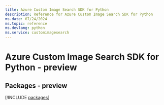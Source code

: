 ```yaml
---
title: Azure Custom Image Search SDK for Python
description: Reference for Azure Custom Image Search SDK for Python
ms.date: 07/24/2024
ms.topic: reference
ms.devlang: python
ms.service: customimagesearch
---
```

# Azure Custom Image Search SDK for Python - preview
## Packages - preview
[!INCLUDE [packages](custom-image-search-index.md)]